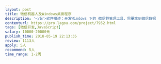 ```yaml
---                
layout: post       
title: 微信机器人及Windows桌面程序           
description: '</br>软件描述：开发Windows 下的 微信群管理工具，需要拿到微信数据（可以调用第三方接口，希望有这方面经验）。</br>'     
contenturl: https://pro.lagou.com/project/7952.html      
tags: [微信开发,JavaScript]            
salary: 10000-20000元          
publish_time: 2018-05-19 22:13:35         
review: 1113人                   
apply: 5人                   
recommend: 5人                   
time_range: 1-2周              
---                 
```

